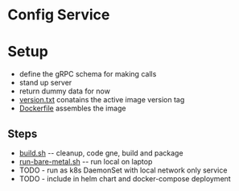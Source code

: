 # Config Service

# Setup
* define the gRPC schema for making calls
* stand up server
* return dummy data for now
* [version.txt](./version.txt) conatains the active image version tag
* [Dockerfile](./Dockerfile) assembles the image 

## Steps
* [build.sh](./build.sh) -- cleanup, code gne, build and package
* [run-bare-metal.sh](./run-bare-metal.sh) -- run local on laptop
* TODO - run as k8s DaemonSet with local network only service
* TODO - include in helm chart and docker-compose deployment